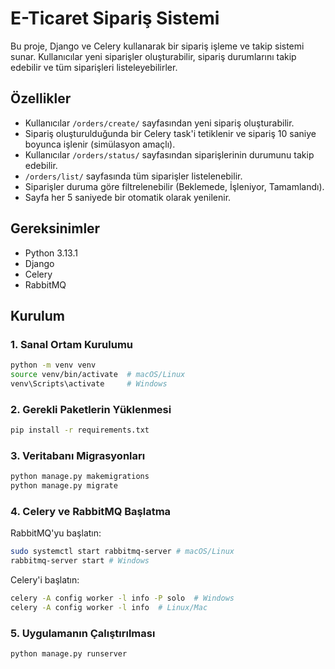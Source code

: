 # E-Ticaret Sipariş Sistemi

Bu proje, Django ve Celery kullanarak bir sipariş işleme ve takip sistemi sunar. Kullanıcılar yeni siparişler oluşturabilir, sipariş durumlarını takip edebilir ve tüm siparişleri listeleyebilirler.

## Özellikler

- Kullanıcılar `/orders/create/` sayfasından yeni sipariş oluşturabilir.
- Sipariş oluşturulduğunda bir Celery task'i tetiklenir ve sipariş 10 saniye boyunca işlenir (simülasyon amaçlı).
- Kullanıcılar `/orders/status/` sayfasından siparişlerinin durumunu takip edebilir.
- `/orders/list/` sayfasında tüm siparişler listelenebilir.
- Siparişler duruma göre filtrelenebilir (Beklemede, İşleniyor, Tamamlandı).
- Sayfa her 5 saniyede bir otomatik olarak yenilenir.

## Gereksinimler

- Python 3.13.1
- Django
- Celery
- RabbitMQ

## Kurulum

### 1. Sanal Ortam Kurulumu
```bash
python -m venv venv
source venv/bin/activate  # macOS/Linux
venv\Scripts\activate     # Windows
```

### 2. Gerekli Paketlerin Yüklenmesi
```bash
pip install -r requirements.txt
```

### 3. Veritabanı Migrasyonları
```bash
python manage.py makemigrations
python manage.py migrate
```

### 4. Celery ve RabbitMQ Başlatma
RabbitMQ'yu başlatın:
```bash
sudo systemctl start rabbitmq-server # macOS/Linux
rabbitmq-server start # Windows
```

Celery'i başlatın:
```bash
celery -A config worker -l info -P solo  # Windows
celery -A config worker -l info  # Linux/Mac
```

### 5. Uygulamanın Çalıştırılması
```bash
python manage.py runserver
```
